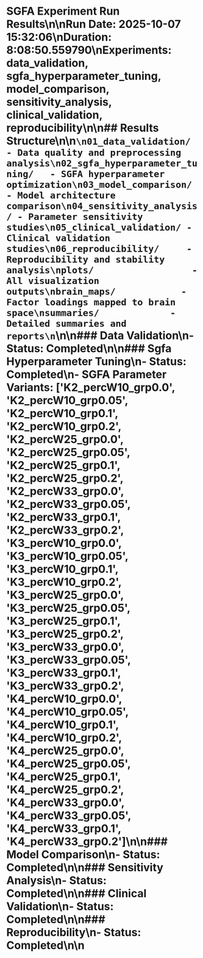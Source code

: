 # SGFA Experiment Run Results\n\n**Run Date:** 2025-10-07 15:32:06\n**Duration:** 8:08:50.559790\n**Experiments:** data_validation, sgfa_hyperparameter_tuning, model_comparison, sensitivity_analysis, clinical_validation, reproducibility\n\n## Results Structure\n\n```\n01_data_validation/     - Data quality and preprocessing analysis\n02_sgfa_hyperparameter_tuning/   - SGFA hyperparameter optimization\n03_model_comparison/   - Model architecture comparison\n04_sensitivity_analysis/ - Parameter sensitivity studies\n05_clinical_validation/ - Clinical validation studies\n06_reproducibility/     - Reproducibility and stability analysis\nplots/                  - All visualization outputs\nbrain_maps/            - Factor loadings mapped to brain space\nsummaries/             - Detailed summaries and reports\n```\n\n### Data Validation\n- Status: Completed\n\n### Sgfa Hyperparameter Tuning\n- Status: Completed\n- SGFA Parameter Variants: ['K2_percW10_grp0.0', 'K2_percW10_grp0.05', 'K2_percW10_grp0.1', 'K2_percW10_grp0.2', 'K2_percW25_grp0.0', 'K2_percW25_grp0.05', 'K2_percW25_grp0.1', 'K2_percW25_grp0.2', 'K2_percW33_grp0.0', 'K2_percW33_grp0.05', 'K2_percW33_grp0.1', 'K2_percW33_grp0.2', 'K3_percW10_grp0.0', 'K3_percW10_grp0.05', 'K3_percW10_grp0.1', 'K3_percW10_grp0.2', 'K3_percW25_grp0.0', 'K3_percW25_grp0.05', 'K3_percW25_grp0.1', 'K3_percW25_grp0.2', 'K3_percW33_grp0.0', 'K3_percW33_grp0.05', 'K3_percW33_grp0.1', 'K3_percW33_grp0.2', 'K4_percW10_grp0.0', 'K4_percW10_grp0.05', 'K4_percW10_grp0.1', 'K4_percW10_grp0.2', 'K4_percW25_grp0.0', 'K4_percW25_grp0.05', 'K4_percW25_grp0.1', 'K4_percW25_grp0.2', 'K4_percW33_grp0.0', 'K4_percW33_grp0.05', 'K4_percW33_grp0.1', 'K4_percW33_grp0.2']\n\n### Model Comparison\n- Status: Completed\n\n### Sensitivity Analysis\n- Status: Completed\n\n### Clinical Validation\n- Status: Completed\n\n### Reproducibility\n- Status: Completed\n\n